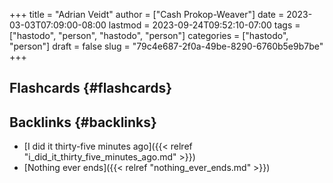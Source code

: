 +++
title = "Adrian Veidt"
author = ["Cash Prokop-Weaver"]
date = 2023-03-03T07:09:00-08:00
lastmod = 2023-09-24T09:52:10-07:00
tags = ["hastodo", "person", "hastodo", "person"]
categories = ["hastodo", "person"]
draft = false
slug = "79c4e687-2f0a-49be-8290-6760b5e9b7be"
+++

## Flashcards {#flashcards}


## Backlinks {#backlinks}

-   [I did it thirty-five minutes ago]({{< relref "i_did_it_thirty_five_minutes_ago.md" >}})
-   [Nothing ever ends]({{< relref "nothing_ever_ends.md" >}})
